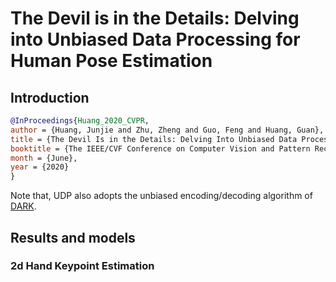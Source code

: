 # The Devil is in the Details: Delving into Unbiased Data Processing for Human Pose Estimation

## Introduction

<!-- [ALGORITHM] -->

```bibtex
@InProceedings{Huang_2020_CVPR,
author = {Huang, Junjie and Zhu, Zheng and Guo, Feng and Huang, Guan},
title = {The Devil Is in the Details: Delving Into Unbiased Data Processing for Human Pose Estimation},
booktitle = {The IEEE/CVF Conference on Computer Vision and Pattern Recognition (CVPR)},
month = {June},
year = {2020}
}
```

Note that, UDP also adopts the unbiased encoding/decoding algorithm of [DARK](/configs/hand/2D_Kpt_SView_RGB_Img/top_down_heatmap/darkpose/README.md).

## Results and models

### 2d Hand Keypoint Estimation
